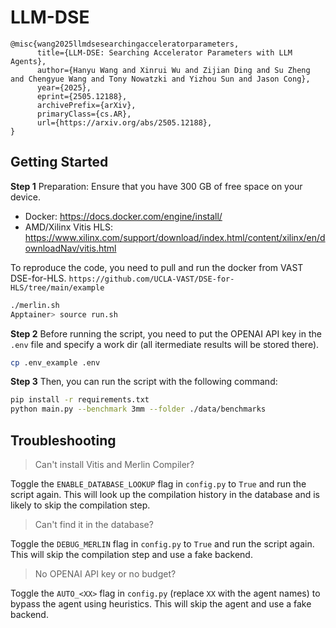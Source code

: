 LLM-DSE
=======

```
@misc{wang2025llmdsesearchingacceleratorparameters,
      title={LLM-DSE: Searching Accelerator Parameters with LLM Agents}, 
      author={Hanyu Wang and Xinrui Wu and Zijian Ding and Su Zheng and Chengyue Wang and Tony Nowatzki and Yizhou Sun and Jason Cong},
      year={2025},
      eprint={2505.12188},
      archivePrefix={arXiv},
      primaryClass={cs.AR},
      url={https://arxiv.org/abs/2505.12188}, 
}
```

Getting Started
---------------

**Step 1** Preparation:
Ensure that you have 300 GB of free space on your device.
- Docker: https://docs.docker.com/engine/install/
- AMD/Xilinx Vitis HLS: https://www.xilinx.com/support/download/index.html/content/xilinx/en/downloadNav/vitis.html

To reproduce the code, you need to pull and run the docker from VAST DSE-for-HLS.
`https://github.com/UCLA-VAST/DSE-for-HLS/tree/main/example`

```bash
./merlin.sh
Apptainer> source run.sh
```


**Step 2** Before running the script, you need to put the OPENAI API key in the `.env` file and specify a work dir (all itermediate results will be stored there).
```bash
cp .env_example .env
```

**Step 3** Then, you can run the script with the following command:
```bash
pip install -r requirements.txt
python main.py --benchmark 3mm --folder ./data/benchmarks
```

Troubleshooting
---------------

> Can't install Vitis and Merlin Compiler?

Toggle the `ENABLE_DATABASE_LOOKUP` flag in `config.py` to `True` and run the script again. This will look up the compilation history in the database and is likely to skip the compilation step.

> Can't find it in the database?

Toggle the `DEBUG_MERLIN` flag in `config.py` to `True` and run the script again. This will skip the compilation step and use a fake backend. 

> No OPENAI API key or no budget?

Toggle the `AUTO_<XX>` flag in `config.py` (replace `XX` with the agent names) to bypass the agent using heuristics. This will skip the agent and use a fake backend.
